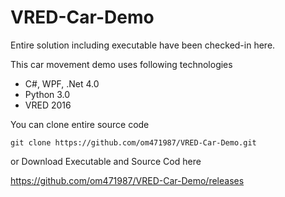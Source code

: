 # VRED-Car-Demo


Entire solution including executable have been checked-in here.

This car movement demo uses following technologies

* C#, WPF, .Net 4.0 
* Python 3.0
* VRED 2016

You can clone entire source code 

    git clone https://github.com/om471987/VRED-Car-Demo.git

or Download Executable and Source Cod here

https://github.com/om471987/VRED-Car-Demo/releases
